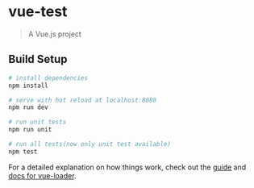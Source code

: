 # vue-test

> A Vue.js project

## Build Setup

``` bash
# install dependencies
npm install

# serve with hot reload at localhost:8080
npm run dev

# run unit tests
npm run unit

# run all tests(now only unit test available)
npm test
```

For a detailed explanation on how things work, check out the [guide](http://vuejs-templates.github.io/webpack/) and [docs for vue-loader](http://vuejs.github.io/vue-loader).
